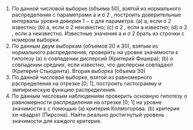1. По данной числовой выборке (объема 50), взятой из нормального распределения с
параметрами a и σ
2
, построить доверительные интервалы уровня доверия 1 − ε для параметра:
(a) a, если σ
2 известно;
(b) a, если σ
2 неизвестно;
(c) σ
2
, если a известно;
(d) σ
2
, если a неизвестно.
Известные значения a и σ
2 брать из строчки с номером выборки.
2. По данным двум выборкам (объемов 20 и 30), взятым из нормального распределения,
проверить на уровне значимости ε гипотезу
(a) о совпадении дисперсий (Критерий Фишера);
(b) о совпадении средних, если известно, что дисперсии совпадают (Критерий Стьюдента).
Вторая выборка (объема 30)
3. По данной числовой выборке, взятой из равномерного распределения на отрезке [0; 1],
построить гистограмму и эмпирическую функцию распределения.
4. По данным числовым наблюдениям проверить основную гипотезу о равномерности распределения на отрезке [0; 1] на уровне значимости ε с помощью
(a) критерия Колмогорова.
(b) критерия хи-квадрат (Пирсона).
Найти реально достигнутый уровень значимости для каждого критерия.
